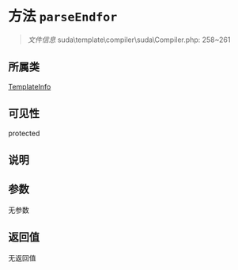 # 方法 `parseEndfor`

> *文件信息* suda\template\compiler\suda\Compiler.php: 258~261

## 所属类 

[TemplateInfo](../TemplateInfo.md)

## 可见性

 protected 

## 说明



## 参数


无参数


## 返回值

无返回值
